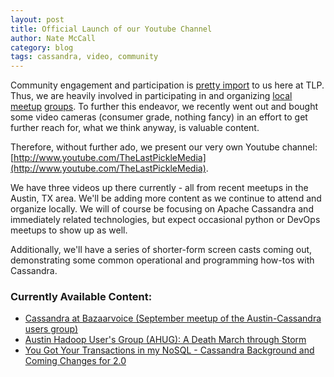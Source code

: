 ```yaml
---
layout: post
title: Official Launch of our Youtube Channel
author: Nate McCall
category: blog
tags: cassandra, video, community
---
```

Community engagement and participation is [pretty import](http://thelastpickle.com/about.html) to us here at TLP. Thus, we are heavily involved in participating in and organizing [local](http://www.meetup.com/Austin-Cassandra-Users/) [meetup](http://www.meetup.com/Data-Driven-Wellington/) [groups](http://www.meetup.com/Austin-Hadoop-Users-Group-AHUG/). To further this endeavor, we recently went out and bought some video cameras (consumer grade, nothing fancy) in an effort to get further reach for, what we think anyway, is valuable content.

Therefore, without further ado, we present our very own Youtube channel: [http://www.youtube.com/TheLastPickleMedia](http://www.youtube.com/TheLastPickleMedia). 

We have three videos up there currently - all from recent meetups in the Austin, TX area. We'll be adding more content as we continue to attend and organize locally. We will of course be focusing on Apache Cassandra and immediately related technologies, but expect occasional python or DevOps meetups to show up as well. 

Additionally, we'll have a series of shorter-form screen casts coming out, demonstrating some common operational and programming how-tos with Cassandra. 

### Currently Available Content:

- [Cassandra at Bazaarvoice (September meetup of the Austin-Cassandra users group)](http://www.youtube.com/watch?v=9JXuCwjWBtw)
- [Austin Hadoop User's Group (AHUG): A Death March through Storm](http://www.youtube.com/watch?v=iLZrYPbNypg)
- [You Got Your Transactions in my NoSQL - Cassandra Background and Coming Changes for 2.0](http://www.youtube.com/watch?v=sJJzDB9RhzA)